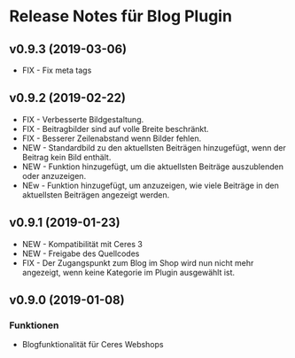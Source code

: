 # Release Notes für Blog Plugin

## v0.9.3 (2019-03-06)

- FIX - Fix meta tags

## v0.9.2 (2019-02-22)

- FIX - Verbesserte Bildgestaltung.
- FIX - Beitragbilder sind auf volle Breite beschränkt.
- FIX - Besserer Zeilenabstand wenn Bilder fehlen.
- NEW - Standardbild zu den aktuellsten Beiträgen hinzugefügt, wenn der Beitrag kein Bild enthält.
- NEW - Funktion hinzugefügt, um die aktuellsten Beiträge auszublenden oder anzuzeigen.
- NEw - Funktion hinzugefügt, um anzuzeigen, wie viele  Beiträge in den aktuellsten Beiträgen angezeigt werden.

## v0.9.1 (2019-01-23)

- NEW - Kompatibilität mit Ceres 3
- NEW - Freigabe des Quellcodes
- FIX - Der Zugangspunkt zum Blog im Shop wird nun nicht mehr angezeigt, wenn keine Kategorie im Plugin ausgewählt ist.
## v0.9.0 (2019-01-08)

### Funktionen

- Blogfunktionalität für Ceres Webshops
